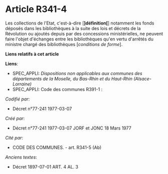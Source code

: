 # Article R341-4

Les collections de l'Etat, c'est-à-dire [**]définition[**] notamment les fonds déposés dans les bibliothèques à la suite des
lois et décrets de la Révolution ou ajoutés depuis par des concessions ministérielles, ne peuvent faire l'objet d'échanges
entre les bibliothèques qu'en vertu d'arrêtés du ministre chargé des bibliothèques [*conditions de forme*].

**Liens relatifs à cet article**

**Liens**:

  - SPEC_APPLI: *Dispositions non applicables aux communes des départements de la Moselle, du Bas-Rhin et du Haut-Rhin (Alsace-Lorraine)*
  - SPEC_APPLI: Code des communes R391-1 :

_Codifié par_:

  - Décret n°77-241 1977-03-07

_Créé par_:

  - Décret n°77-241 1977-03-07 JORF et JONC 18 Mars 1977

_Cité par_:

  - CODE DES COMMUNES. - art. R341-5 (Ab)

_Anciens textes_:

  - Décret  1897-07-01 ART. 4 AL. 3
